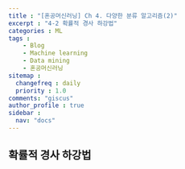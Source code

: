 ```yaml
---
title : "[혼공머신러닝] Ch 4. 다양한 분류 알고리즘(2)"
excerpt : "4-2 확률적 경사 하강법"
categories : ML
tags :
    - Blog
    - Machine learning
    - Data mining
    - 혼공머신러닝
sitemap :
  changefreq : daily
  priority : 1.0
comments: "giscus"
author_profile : true
sidebar : 
  nav: "docs"
---
```


## 확률적 경사 하강법
